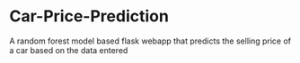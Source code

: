 # Car-Price-Prediction
A random forest model based flask webapp that predicts the selling price of a car based on the data entered
